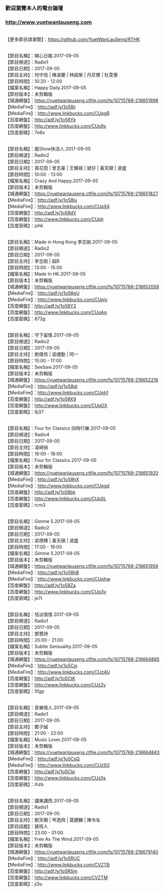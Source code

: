 ### 歡迎瀏覽本人的電台論壇
### http://www.yuetwanlauseng.com

<br>【更多節目請瀏覽】：https://github.com/YuetWanLauSeng/RTHK

<br>【節目名稱】：開心日報.2017-09-05
<br>【節目頻道】：Radio1
<br>【節目日期】：2017-09-05
<br>【節目主持】：何守信 | 陳淑蘭 | 林超榮 | 丹尼爾 | 杜雯惠
<br>【節目時間】：10:20 - 12:00
<br>【檔案名稱】：Happy Daily.2017-09-05
<br>【節目版本】：未剪輯版
<br>【城通網盤】：https://yuetwanlauseng.ctfile.com/fs/10715768-218651998
<br>【MediaFire】：http://adf.ly/1o58ij
<br>【MediaFire】：http://www.linkbucks.com/CUpgR
<br>【百度網盤】：http://adf.ly/1o58Yk
<br>【百度網盤】：http://www.linkbucks.com/CUp9s
<br>【百度密碼】：7e8x

<br>【節目名稱】：瘋Show快活人.2017-09-05
<br>【節目頻道】：Radio2
<br>【節目日期】：2017-09-05
<br>【節目主持】：貴花田 | 曾志豪 | 王耀祖 | 斌仔 | 黃天頤 | 波盛
<br>【節目時間】：10:00 - 13:00
<br>【檔案名稱】：Crazy And Happy.2017-09-05
<br>【節目版本】：未剪輯版
<br>【城通網盤】：https://yuetwanlauseng.ctfile.com/fs/10715768-218651827
<br>【MediaFire】：http://adf.ly/1o58lu
<br>【MediaFire】：http://www.linkbucks.com/CUpX4
<br>【百度網盤】：http://adf.ly/1o58dV
<br>【百度網盤】：http://www.linkbucks.com/CUptj
<br>【百度密碼】：jshk

<br>【節目名稱】：Made in Hong Kong 李志剛.2017-09-05
<br>【節目頻道】：Radio2
<br>【節目日期】：2017-09-05
<br>【節目主持】：李志剛 | 超B
<br>【節目時間】：13:00 - 15:00
<br>【檔案名稱】：Made In HK.2017-09-05
<br>【節目版本】：未剪輯版
<br>【城通網盤】：https://yuetwanlauseng.ctfile.com/fs/10715768-218652059
<br>【MediaFire】：http://adf.ly/1o58gU
<br>【MediaFire】：http://www.linkbucks.com/CUpiy
<br>【百度網盤】：http://adf.ly/1o58Y2
<br>【百度網盤】：http://www.linkbucks.com/CUqAg
<br>【百度密碼】：872g

<br>【節目名稱】：守下留情.2017-09-05
<br>【節目頻道】：Radio2
<br>【節目日期】：2017-09-05
<br>【節目主持】：劉偉恆 | 梁禮勤 | 阿一
<br>【節目時間】：15:00 - 17:00
<br>【檔案名稱】：SeeSaw.2017-09-05
<br>【節目版本】：未剪輯版
<br>【城通網盤】：https://yuetwanlauseng.ctfile.com/fs/10715768-218652216
<br>【MediaFire】：http://adf.ly/1o58gt
<br>【MediaFire】：http://www.linkbucks.com/CUph1
<br>【百度網盤】：http://adf.ly/1o58X9
<br>【百度網盤】：http://www.linkbucks.com/CUqGX
<br>【百度密碼】：8j37

<br>【節目名稱】：Four for Classics 四時行樂.2017-09-05
<br>【節目頻道】：Radio4
<br>【節目日期】：2017-09-05
<br>【節目主持】：凌崎偵
<br>【節目時間】：16:00 - 18:00
<br>【檔案名稱】：Four for Classics.2017-09-05
<br>【節目版本】：未剪輯版
<br>【城通網盤】：https://yuetwanlauseng.ctfile.com/fs/10715768-218651920
<br>【MediaFire】：http://adf.ly/1o58hX
<br>【MediaFire】：http://www.linkbucks.com/CUpgd
<br>【百度網盤】：http://adf.ly/1o58bk
<br>【百度網盤】：http://www.linkbucks.com/CUp0L
<br>【百度密碼】：rcm3

<br>【節目名稱】：Gimme 5.2017-09-05
<br>【節目頻道】：Radio2
<br>【節目日期】：2017-09-05
<br>【節目主持】：梁德輝 | 黃天頤 | 波盛
<br>【節目時間】：17:00 - 19:00
<br>【檔案名稱】：Gimme 5.2017-09-05
<br>【節目版本】：未剪輯版
<br>【城通網盤】：https://yuetwanlauseng.ctfile.com/fs/10715768-218651959
<br>【MediaFire】：http://adf.ly/1o58hB
<br>【MediaFire】：http://www.linkbucks.com/CUphw
<br>【百度網盤】：http://adf.ly/1o58Za
<br>【百度網盤】：http://www.linkbucks.com/CUp3y
<br>【百度密碼】：je7t

<br>【節目名稱】：恬淡情懷.2017-09-05
<br>【節目頻道】：Radio1
<br>【節目日期】：2017-09-05
<br>【節目主持】：鄧慧詩
<br>【節目時間】：20:00 - 21:00
<br>【檔案名稱】：Subtle Sensuality.2017-09-05
<br>【節目版本】：未剪輯版
<br>【城通網盤】：https://yuetwanlauseng.ctfile.com/fs/10715768-218664885
<br>【MediaFire】：http://adf.ly/1o5Csj
<br>【MediaFire】：http://www.linkbucks.com/CUz4U
<br>【百度網盤】：http://adf.ly/1o5CtK
<br>【百度網盤】：http://www.linkbucks.com/CUz2y
<br>【百度密碼】：5fgp

<br>【節目名稱】：音樂情人.2017-09-05
<br>【節目頻道】：Radio1
<br>【節目日期】：2017-09-05
<br>【節目主持】：鄭子誠
<br>【節目時間】：21:00 - 22:00
<br>【檔案名稱】：Music Lover.2017-09-05
<br>【節目版本】：未剪輯版
<br>【城通網盤】：https://yuetwanlauseng.ctfile.com/fs/10715768-218664843
<br>【MediaFire】：http://adf.ly/1o5CsQ
<br>【MediaFire】：http://www.linkbucks.com/CUz5G
<br>【百度網盤】：http://adf.ly/1o5Ctp
<br>【百度網盤】：http://www.linkbucks.com/CUz0s
<br>【百度密碼】：ihzb

<br>【節目名稱】：講東講西.2017-09-05
<br>【節目頻道】：Radio1
<br>【節目日期】：2017-09-05
<br>【節目主持】：劉天賜 | 岑逸飛 | 莫健麟 | 陳令名
<br>【節目話題】：接班人
<br>【節目時間】：23:00 - 01:00
<br>【檔案名稱】：Free As The Wind.2017-09-05
<br>【節目版本】：未剪輯版
<br>【城通網盤】：https://yuetwanlauseng.ctfile.com/fs/10715768-218679140
<br>【MediaFire】：http://adf.ly/1o5RUC
<br>【MediaFire】：http://www.linkbucks.com/CVZTB
<br>【百度網盤】：http://adf.ly/1o5RSm
<br>【百度網盤】：http://www.linkbucks.com/CVZTM
<br>【百度密碼】：ji3u

